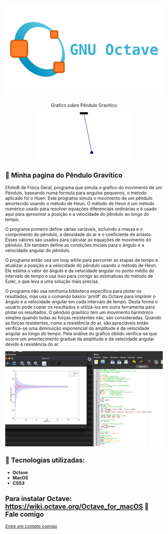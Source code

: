 <h1 align="center">
    <img width="600" src="octave.png" />
</h1>


<p align="center">
Grafico sobre Pêndulo Gravítico
</p>
<p align="center">
    <img src="small-angle.gif" ></p>

📌 Minha pagina do Pêndulo Gravítico
------------------
EfolioB de Física Geral, programa que simula o grafico do movimento de um Pêndulo, baseando numa formula para angulos pequenos, o metodo aplicado foi o Huen.
Este programa simula o movimento de um pêndulo amortecido usando o método de Heun. O método de Heun é um método numérico usado para resolver equações diferenciais ordinárias e é usado aqui para aproximar a posição e a velocidade do pêndulo ao longo do tempo.

O programa primeiro define várias variáveis, incluindo a massa e o comprimento do pêndulo, a densidade do ar e o coeficiente de arrasto. Esses valores são usados ​​para calcular as equações de movimento do pêndulo. Ele também define as condições iniciais para o ângulo e a velocidade angular do pêndulo.

O programa então usa um loop while para percorrer as etapas de tempo e atualizar a posição e a velocidade do pêndulo usando o método de Heun. Ele estima o valor do ângulo e da velocidade angular no ponto médio do intervalo de tempo e usa isso para corrigir as estimativas do método de Euler, o que leva a uma solução mais precisa.

O programa não usa nenhuma biblioteca específica para plotar os resultados, mas usa o comando básico 'printf' do Octave para imprimir o ângulo e a velocidade angular em cada intervalo de tempo. Desta forma o usuário pode copiar os resultados e utilizá-los em outra ferramenta para plotar os resultados.
O pêndulo gravítico tem um movimento harmónico simples quando todas as forças resistentes não, são consideradas.
Quando as forças resistentes, como a resistência do ar, são apreciáveis então verifica-se uma diminuição exponencial da amplitude e da velocidade angular ao longo do tempo.
Pela análise do gráfico obtido verifica-se que ocorre um amortecimento gradual da amplitude e da velocidade angular devido à resistência do ar. 
 


<img src="graficooctave.png" >


🔧 Tecnologias utilizadas:
------------------

- <strong>Octave</strong>
- <strong>MacOS</strong>
- <strong>CSS3</strong>

Para instalar Octave: https://wiki.octave.org/Octave_for_macOS
💬 Fale comigo
------------------
[*Entre em contato comigo*](https://www.linkedin.com/in/ivo-baptista-3712144/)
















